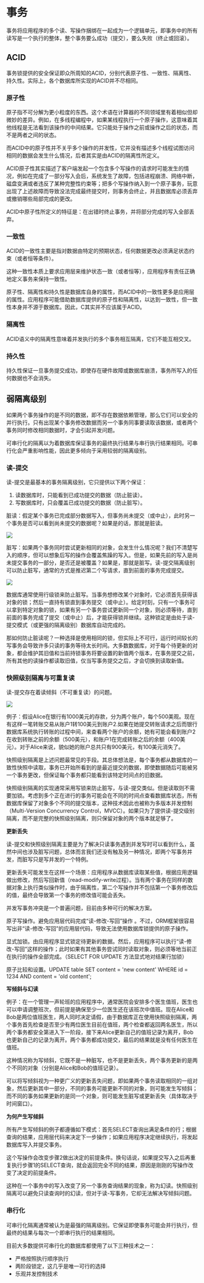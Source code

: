 # 事务

事务将应用程序的多个读、写操作捆绑在一起成为一个逻辑单元，即事务中的所有读写是一个执行的整体，整个事务要么成功（提交），要么失败（终止或回滚）。

## ACID

事务锁提供的安全保证即众所周知的ACID，分别代表原子性、一致性、隔离性、持久性。实际上，各个数据库所实现的ACID并不尽相同。

### 原子性

原子指不可分解为更小粒度的东西。这个术语在计算器的不同领域里有着相似但却微妙的差异。例如，在多线程编程中，如果某线程执行一个原子操作，这意味着其他线程是无法看到该操作的中间结果。它只能处于操作之前或操作之后的状态，而不是两者之间的状态。

而ACID中的原子性并不关乎多个操作的并发性，它并没有描述多个线程试图访问相同的数据会发生什么情况，后者其实是由ACID的隔离性所定义。

ACID原子性其实描述了客户端发起一个包含多个写操作的请求时可能发生的情况，例如在完成了一部分写入会后，系统发生了故障，包括进程崩溃、网络中断，磁盘变满或者违反了某种完整性约束等；把多个写操作纳入到一个原子事务，玩意出现了上述故障而导致没法完成最终提交时，则事务会终止，并且数据库必须丢弃或撤销哪些局部完成的更改。

ACID中原子性所定义的特征是：在出错时终止事务，并将部分完成的写入全部丢弃。

### 一致性

ACID的一致性主要是指对数据由特定的预期状态，任何数据更改必须满足状态约束（或者恒等条件）。

这种一致性本质上要求应用层来维护状态一致（或者恒等），应用程序有责任正确地定义事务来保持一致性。

原子性、隔离性和持久性是数据库自身的属性，而ACID中的一致性更多是应用层的属性。应用程序可能借助数据库提供的原子性和隔离性，以达到一致性，但一致性本身并不源于数据库。因此，C其实并不应该属于ACID。

### 隔离性

ACID语义中的隔离性意味着并发执行的多个事务相互隔离，它们不能互相交叉。

### 持久性

持久性保证一旦事务提交成功，即使存在硬件故障或数据库崩溃，事务所写入的任何数据也不会消失。

## 弱隔离级别

如果两个事务操作的是不同的数据，即不存在数据依赖管理，那么它们可以安全的并行执行。只有出现某个事务修改数据而另一个事务同事要读取该数据，或者两个事务同时修改相同数据时，才会引起并发问题。

可串行化的隔离以为着数据库保证事务的最终执行结果与串行执行结果相同。可串行化会严重影响性能，因此更多倾向于采用较弱的隔离级别。

### 读-提交

读-提交是最基本的事务隔离级别，它只提供以下两个保证：

1. 读数据库时，只能看到已成功提交的数据（防止脏读）。
2. 写数据库时，只会覆盖已成功提交的数据（防止脏写）。

脏读：假定某个事务已完成部分数据写入，但事务尚未提交（或中止），此时另一个事务是否可以看到尚未提交的数据呢？如果是的话，那就是脏读。

<img src="image/chapter_distributed_system/09eb80a65129b3f3ea7040a116eb4f8c.png" />

脏写：如果两个事务同时尝试更新相同的对象，会发生什么情况呢？我们不清楚写入的顺序，但可以想象后写的操作会覆盖焦躁的写入。但是，如果先前的写入是尚未提交事务的一部分，是否还是被覆盖？如果是，那就是脏写。读-提交隔离级别可以防止脏写，通常的方式是推迟第二个写请求，直到前面的事务完成提交。

<img src="image/chapter_distributed_system/325a9be35e97829a5a156f006c71fb56.png" />

数据库通常使用行级锁来防止脏写。当事务想修改某个对象时，它必须首先获得该对象的锁；然后一直持有锁直到事务提交（或中止）。给定时刻，只有一个事务可以拿到特定对象的锁，如果有另一个事务尝试更新同一个对象，则必须等待，直到前面的事务完成了提交（或中止）后，才能获得锁并继续。这种锁定是由处于读-提交模式（或更强的隔离级别）数据库自动完成的。

那如何防止脏读呢？一种选择是使用相同的锁，但实际上不可行，运行时间较长的写事务会导致许多只读的事务等待太长时间。大多数数据库，对于每个待更新的对象，都会维护其旧值和当前持锁事务将要设置的新值两个版本，在事务提交之前，所有其他的读操作都读取旧值，仅当写事务提交之后，才会切换到读取新值。

### 快照级别隔离与可重复读

读-提交存在着读倾斜（不可重复读）的问题。

<img src="image/chapter_distributed_system/004823c177daf2f71d85f8cbf86c97e4.png" />

例子：假设Alice在银行有1000美元的存款，分为两个账户，每个500美观。现在有这样一笔转账交易从账户1转100美元到账户2.如果在她提交转账请求之后而银行数据库系统执行转账的过程中间，来查看两个账户的余额，她有可能会看到账户2在收到转账之前的余额（500美元），和账户1在完成转账之后的余额（400美元）。对于Alice来说，貌似她的账户总共只有900美元，有100美元消失了。

快照级别隔离是上述问题最常见的手段。其总体想法是，每个事务都从数据库的一致性快照中读取，事务已开始所看到的是最近提交的数据，即使数据随后可能被另一个事务更改，但保证每个事务都只能看到该特定时间点的旧数据。

快照级别隔离的实现通常采用写锁来防止脏写，与读-提交类似。但是读取则不需要加锁。考虑到多个正在进行的事务可能会在不同的时间点查看数据库状态，所有数据库保留了对象多个不同的提交版本，这种技术因此也被称为多版本并发控制（Multi-Version Concurrency Control，MVCC）。如果只为了提供读-提交级别隔离，而不是完整的快照级别隔离，则只保留对象的两个版本就足够了。

**更新丢失**

读-提交和快照级别隔离主要是为了解决只读事务遇到并发写时可以看到什么，虽然中间也涉及脏写问题，总体而言我们还没有触及另一种情况，即两个写事务并发，而脏写只是写并发的一个特例。

更新丢失可能发生在这样一个场景：应用程序从数据库读取某些值，根据应用逻辑做出修改，然后写回新值（read-modify-write过程）。当有两个事务在同样的数据对象上执行类似操作时，由于隔离性，第二个写操作并不包括第一个事务修改后的值，最终会导致第一个事务的修改值可能会丢失。

并发写事务冲突是一个普遍问题，目前由多种可行的解决方案。

原子写操作。避免应用层代码完成“读-修改-写回”操作 。不过，ORM框架很容易写出非“读-修改-写回”的应用层代码，导致无法使用数据库锁提供的原子操作。

显式加锁。由应用程序显式锁定待更新的数据。然后，应用程序可以执行“读-修改-写回”这样的操作；此时如果有其他事务尝试同时读取对象，则必须等地当前正在执行的操作全部完成。（SELECT FOR UPDATE 方法显式地对结果行加锁）

原子比较和设置。UPDATE table SET content = 'new content' WHERE id = 1234 AND content = 'old content';

**写倾斜与幻读**

例子：在一个管理一声轮班的应用程序中，通常医院会安排多个医生值班，医生也可以申请调整班次，但前提是确保至少一位医生还在该班次中值班。现在Alice和Bob是两位值班医生，两人同时决定请假，由于数据库正在使用快照级别隔离，两个事务首先检查是否至少有两位医生目前在值班，两个检查都返回两名医生，所以两个事务都安全第进入下一阶段，接下来Alice更新自己的值班记录为离开，Bob也更新自己的记录为离开。两个事务都成功提交，最后的结果就是没有任何医生在值班。

这种情况称为写倾斜，它既不是一种脏写，也不是更新丢失，两个事务更新的是两个不同的对象（分别是Alice和Bob的值班记录）。

可以将写倾斜视为一种更广义的更新丢失问题，即如果两个事务读取相同的一组对象，然后更新其中一部分，不同的事务可能更新不同的对象，则可能发生写倾斜；而不同的事务如果更新的是同一个对象，则可能发生脏写或更新丢失（具体取决于时间窗口）。

**为何产生写倾斜**

所有产生写倾斜的例子都遵循如下模式：首先SELECT查询出满足条件的行；根据查询的结果，应用层代码来决定下一步操作；如果应用程序决定继续执行，将发起数据库写入并提交事务。

这个写操作会改变步骤2做出决定的前提条件。换句话说，如果提交写入之后再重复执行步骤1的SELECT查询，就会返回完全不同的结果，原因是刚刚的写操作改变了决定的前提条件。

这种在一个事务中的写入改变了另一个事务查询结果的现象，称为幻读。快照级别隔离可以避免只读查询时的幻读，但对于读-写事务，它却无法解决写倾斜问题。

### 串行化 ###

可串行化隔离通常被认为是最强的隔离级别。它保证即使事务可能会并行执行，但最终的结果与每次一个即串行执行的结果相同。

目前大多数提供可串行化的数据库都使用了以下三种技术之一：

* 严格按照执行顺序执行
* 两阶段锁定，这几乎是唯一可行的选择
* 乐观并发控制技术